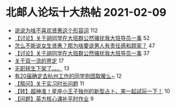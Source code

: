# 北邮人论坛十大热帖 2021-02-09

- [说说为啥不喜欢贤惠这个形容词](https://bbs.byr.cn/article/Feeling/3164107) 112
- [【讨论】关于胡同学在大班群公然骚扰我大班导员一事](https://bbs.byr.cn/article/Talking/6257216) 52
- [怎么不能说女生贤惠？那为啥要说男人有责任感和顾家？](https://bbs.byr.cn/article/Friends/1985557) 47
- [【讨论】关于胡同学在大班群公然骚扰我大班导员一事](https://bbs.byr.cn/article/Picture/3281735) 37
- [关于双一流的界定](https://bbs.byr.cn/article/CivilServant/46028) 17
- [无职转生下架了。。。](https://bbs.byr.cn/article/Comic/631284) 13
- [有20届确定去杭州工作的同学抱团取暖么~](https://bbs.byr.cn/article/Zhejiang/157081) 12
- [【帮问】关于实习时长问题](https://bbs.byr.cn/article/WorkLife/1161805) 11
- [【转】超神准！星座小王子独创的新型占卜、來一起試玩一下！](https://bbs.byr.cn/article/Constellations/326533) 10
- [【问题】英方核心课补平时作业](https://bbs.byr.cn/article/StudyShare/199850) 9


